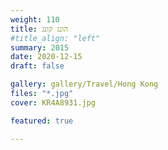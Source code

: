 ```yaml
---
weight: 110
title: הונג קונג
#title_align: "left"
summary: 2015 
date: 2020-12-15
draft: false

gallery: gallery/Travel/Hong Kong
files: "*.jpg"
cover: KR4A8931.jpg

featured: true

---
```

